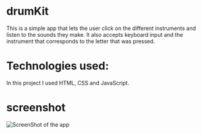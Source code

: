 # drumKit

This is a simple app that lets the user click on the different instruments and listen to the sounds they make.
It also accepts keyboard input and the instrument that corresponds to the letter that was pressed.

# Technologies used:

In this project I used HTML, CSS and JavaScript.

# screenshot

![ScreenShot of the app](../images/screenshot.png)
